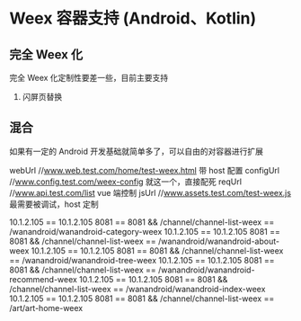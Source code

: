 # Weex 容器支持 (Android、Kotlin)




## 完全 Weex 化

完全 Weex 化定制性要差一些，目前主要支持

1. 闪屏页替换


## 混合

如果有一定的 Android 开发基础就简单多了，可以自由的对容器进行扩展



webUrl  //www.web.test.com/home/test-weex.html 带 host 配置
configUrl //www.config.test.com/weex-config 就这一个，直接配死
reqUrl  //www.api.test.com/list   vue 端控制
jsUrl //www.assets.test.com/test-weex.js 最需要被调试，host 定制


10.1.2.105 == 10.1.2.105  8081 == 8081 && /channel/channel-list-weex == /wanandroid/wanandroid-category-weex
10.1.2.105 == 10.1.2.105  8081 == 8081 && /channel/channel-list-weex == /wanandroid/wanandroid-about-weex
10.1.2.105 == 10.1.2.105  8081 == 8081 && /channel/channel-list-weex == /wanandroid/wanandroid-tree-weex
10.1.2.105 == 10.1.2.105  8081 == 8081 && /channel/channel-list-weex == /wanandroid/wanandroid-recommend-weex
10.1.2.105 == 10.1.2.105  8081 == 8081 && /channel/channel-list-weex == /wanandroid/wanandroid-index-weex
10.1.2.105 == 10.1.2.105  8081 == 8081 && /channel/channel-list-weex == /art/art-home-weex